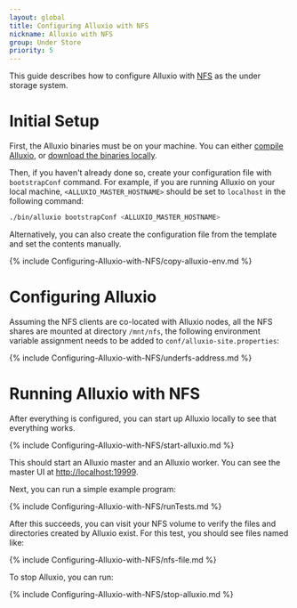 ```yaml
---
layout: global
title: Configuring Alluxio with NFS
nickname: Alluxio with NFS
group: Under Store
priority: 5
---
```


This guide describes how to configure Alluxio with [NFS](http://nfs.sourceforge.net) as the under storage system.

# Initial Setup

First, the Alluxio binaries must be on your machine. You can either
[compile Alluxio](Building-Alluxio-Master-Branch.html), or
[download the binaries locally](Running-Alluxio-Locally.html).

Then, if you haven't already done so, create your configuration file with `bootstrapConf` command.
For example, if you are running Alluxio on your local machine, `<ALLUXIO_MASTER_HOSTNAME>` should be set to `localhost` in the following command:

```bash
./bin/alluxio bootstrapConf <ALLUXIO_MASTER_HOSTNAME>
```

Alternatively, you can also create the configuration file from the template and set the contents manually.

{% include Configuring-Alluxio-with-NFS/copy-alluxio-env.md %}

# Configuring Alluxio

Assuming the NFS clients are co-located with Alluxio nodes, all the NFS shares are mounted at directory
`/mnt/nfs`, the following environment variable assignment needs to be added to
`conf/alluxio-site.properties`:

{% include Configuring-Alluxio-with-NFS/underfs-address.md %}

# Running Alluxio with NFS

After everything is configured, you can start up Alluxio locally to see that everything works.

{% include Configuring-Alluxio-with-NFS/start-alluxio.md %}

This should start an Alluxio master and an Alluxio worker. You can see the master UI at
[http://localhost:19999](http://localhost:19999).

Next, you can run a simple example program:

{% include Configuring-Alluxio-with-NFS/runTests.md %}

After this succeeds, you can visit your NFS volume to verify the files and directories created
by Alluxio exist. For this test, you should see files named like:

{% include Configuring-Alluxio-with-NFS/nfs-file.md %}

To stop Alluxio, you can run:

{% include Configuring-Alluxio-with-NFS/stop-alluxio.md %}
